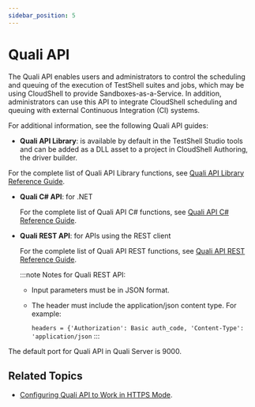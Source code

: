 ```yaml
---
sidebar_position: 5
---
```


# Quali API

The Quali API enables users and administrators to control the scheduling and queuing of the execution of TestShell suites and jobs, which may be using CloudShell to provide Sandboxes-as-a-Service. In addition, administrators can use this API to integrate CloudShell scheduling and queuing with external Continuous Integration (CI) systems.

For additional information, see the following Quali API guides:

- **Quali API Library**: is available by default in the TestShell Studio tools and can be added as a DLL asset to a project in CloudShell Authoring, the driver builder.

For the complete list of Quali API Library functions, see [Quali API Library Reference Guide](pathname:///api-docs/2024.1/Quali-API/Quali%20API%20Library.html).  

- **Quali C# API**: for .NET
    
    For the complete list of Quali API C# functions, see [Quali API C# Reference Guide](pathname:///api-docs/2024.1/Quali-API/Quali%20cSharp%20API.html "Quali API C# Reference Guide").
    
- **Quali REST API**: for APIs using the REST client
    
    For the complete list of Quali API REST functions, see [Quali API REST Reference Guide](pathname:///api-docs/2024.1/Quali-API/Quali%20REST%20API.html "Quali API REST Reference Guide").
    
    :::note Notes for Quali REST API:
    - Input parameters must be in JSON format.
    - The header must include the application/json content type. For example:
        
        `headers = {'Authorization': Basic auth_code, 'Content-Type': 'application/json`
    :::
    

The default port for Quali API in Quali Server is 9000.

## Related Topics

- [Configuring Quali API to Work in HTTPS Mode](../install-configure/cloudshell-suite/secure-communication/config-secured-quali-api.md).